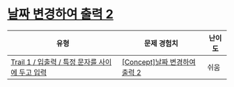# [날짜 변경하여 출력 2](https://www.codetree.ai/trails/complete/curated-cards/intro-print-date-with-different-format-2)

|유형|문제 경험치|난이도|
|---|---|---|
|[Trail 1 / 입출력 / 특정 문자를 사이에 두고 입력](https://www.codetree.ai/trail-info/novice-low/)|[[Concept]날짜 변경하여 출력 2](https://www.codetree.ai/trails/complete/curated-cards/intro-print-date-with-different-format-2/)|쉬움|


